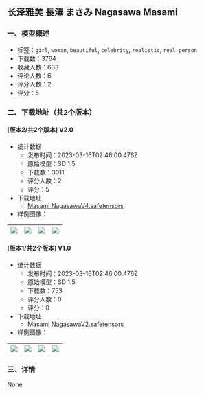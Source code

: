 ## 长泽雅美 長澤 まさみ Nagasawa Masami
### 一、模型概述

- 标签：`girl`, `woman`, `beautiful`, `celebrity`, `realistic`, `real person`
- 下载数：3764
- 收藏人数：633
- 评论人数：6
- 评分人数：2
- 评分：5

### 二、下载地址（共2个版本）

#### [版本2/共2个版本] V2.0

- 统计数据
  - 发布时间：2023-03-16T02:46:00.476Z
  - 原始模型：SD 1.5
  - 下载数：3011
  - 评分人数：2
  - 评分：5
- 下载地址
  - [Masami NagasawaV4.safetensors](https://civitai.com/api/download/models/23430)
- 样例图像：

| <img src="https://image.civitai.com/xG1nkqKTMzGDvpLrqFT7WA/568d5372-9d32-42a7-1c20-1d7c6259c300/width=450/254112.jpeg" /> | <img src="https://image.civitai.com/xG1nkqKTMzGDvpLrqFT7WA/e13fffe3-8eca-4ba9-4c3d-17f46d5c0000/width=450/259744.jpeg" /> | <img src="https://image.civitai.com/xG1nkqKTMzGDvpLrqFT7WA/1f6b0ded-b15d-4fc5-b2bb-dc22a6209600/width=450/254111.jpeg" /> | <img src="https://image.civitai.com/xG1nkqKTMzGDvpLrqFT7WA/a78cfbb0-72db-4ffd-b5ca-249d21b28f00/width=450/259743.jpeg" /> |
| ---- | ---- | ---- | ---- |

#### [版本1/共2个版本] V1.0

- 统计数据
  - 发布时间：2023-03-16T02:46:00.476Z
  - 原始模型：SD 1.5
  - 下载数：753
  - 评分人数：0
  - 评分：0
- 下载地址
  - [Masami NagasawaV2.safetensors](https://civitai.com/api/download/models/22443)
- 样例图像：

| <img src="https://image.civitai.com/xG1nkqKTMzGDvpLrqFT7WA/6277a1e6-48aa-4fae-6ce2-1eb2ccb5a600/width=450/247739.jpeg" /> | <img src="https://image.civitai.com/xG1nkqKTMzGDvpLrqFT7WA/ca8d787a-d1fc-4722-7cde-34d42d5ce800/width=450/241412.jpeg" /> | <img src="https://image.civitai.com/xG1nkqKTMzGDvpLrqFT7WA/c50bfc82-1c11-440b-84fb-88ece14c5400/width=450/241415.jpeg" /> | <img src="https://image.civitai.com/xG1nkqKTMzGDvpLrqFT7WA/d3fb87e0-e2db-430f-2957-2be96171f800/width=450/241416.jpeg" /> |
| ---- | ---- | ---- | ---- |


### 三、详情
None